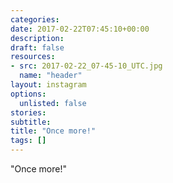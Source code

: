 ```yaml
---
categories:
date: 2017-02-22T07:45:10+00:00
description:
draft: false
resources:
- src: 2017-02-22_07-45-10_UTC.jpg
  name: "header"
layout: instagram
options:
  unlisted: false
stories:
subtitle:
title: "Once more!"
tags: []
---
```


"Once more!"
